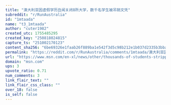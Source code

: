 ```yaml
---
title: "澳大利亚因虚假学历丑闻关闭8所大学，数千名学生被吊销文凭"
subreddit: "r/RunAustralia"
id: "1mtaada"
name: "t3_1mtaada"
author: "cuter1982"
created_utc: 1755485295
created_key: "250818024815"
capture_ts: "251002170123"
content_sha256: "6be69326e1faab26f889ba1e542f3d5c98b212e1b037d2335b3bbacdb4efbbc6"
permalink: "https://reddit.com/r/RunAustralia/comments/1mtaada/澳大利亚因虚假学历丑闻关闭8所大学数千名学生被吊销文凭/"
url: "https://www.msn.com/en-xl/news/other/thousands-of-students-stripped-of-diplomas-as-australia-shuts-down-8-colleges-in-fake-qualification-scandal/ar-AA1JU0Xs?apiversion=v2&noservercache=1&domshim=1&renderwebcomponents=1&wcseo=1&batchservertelemetry=1&noservertelemetry=1"
domain: "msn.com"
ups: 3
upvote_ratio: 0.71
num_comments: 3
link_flair_text: ""
link_flair_css_class: ""
over_18: false
is_self: false
---
```


